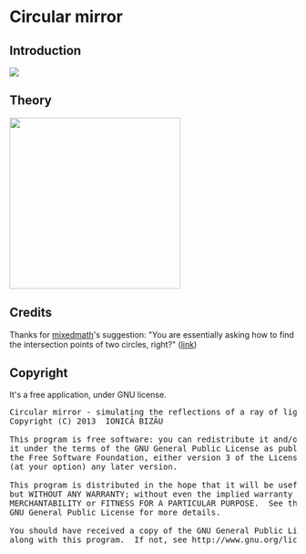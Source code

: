 Circular mirror
==============
## Introduction
![](http://i.imgur.com/oXQDfW3.jpg)

## Theory

<img align="center" width=300 src="http://i.imgur.com/9zEodjp.png">

## Credits
Thanks for [mixedmath](http://math.stackexchange.com/users/9754/mixedmath)'s suggestion: "You are essentially asking how to find the intersection points of two circles, right?" ([link](http://math.stackexchange.com/questions/344052/intersection-of-chord-with-circle-knowing-the-length-and-a-point/351903#comment740176_344052))

## Copyright
It's a free application, under GNU license.

<pre>
Circular mirror - simulating the reflections of a ray of light in a circular mirror
Copyright (C) 2013  IONICĂ BIZĂU

This program is free software: you can redistribute it and/or modify
it under the terms of the GNU General Public License as published by
the Free Software Foundation, either version 3 of the License, or
(at your option) any later version.

This program is distributed in the hope that it will be useful,
but WITHOUT ANY WARRANTY; without even the implied warranty of
MERCHANTABILITY or FITNESS FOR A PARTICULAR PURPOSE.  See the
GNU General Public License for more details.

You should have received a copy of the GNU General Public License
along with this program.  If not, see http://www.gnu.org/licenses/.
</pre>
